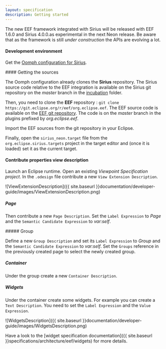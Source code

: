 ```yaml
---
layout: specification
description: Getting started
---
```


The new EEF framework integrated with Sirius will be released with EEF 1.6.0 and Sirius 4.0.0.as experimental in the next Neon release.
Be aware that as the framework is still *under construction* the APIs are evolving a lot.

#### Development environment

Get the [Oomph configuration for Sirius](https://wiki.eclipse.org/Sirius/Contributor_Guide "Oomph config for Sirius"). 

#### Getting the sources

The Oomph configuration already clones the **Sirius** repository. The Sirius source code relative to the EEF integration is available on the Sirius git repository on the *master* branch in the [incubation](http://git.eclipse.org/c/sirius/org.eclipse.sirius.git/tree/incubation) folder. 

Then, you need to clone the **EEF** repository : `git clone https://git.eclipse.org/r/eef/org.eclipse.eef`. The EEF source code is available on the [EEF git repository](http://git.eclipse.org/c/eef/org.eclipse.eef.git/tree/ "EEF"). The code is on the *master* branch in the plugins prefixed by *org.eclipse.eef*.

Import the EEF sources from the git repository in your Eclipse.

Finally, open the `sirius_neon.target` file from the `org.eclipse.sirius.targets` project in the target editor and (once it is loaded) set it as the current target.

#### Contribute properties view description

Launch an Eclipse runtime. Open an existing *Viewpoint Specification project*. In the `.odesign` file contribute a new `View Extension Description`.

![ViewExtensionDescription]({{ site.baseurl }}documentation/developer-guide/images/ViewExtensionDescription.png)

##### Page

Then contribute a new `Page Description`.
Set the `Label Expression` to *Page* and the `Semantic Candidate Expression` to *var:self*.

##### Group

Define a new `Group Description` and set its `Label Expression` to *Group* and the `Semantic Candidate Expression` to *var:self*. Set the `Groups` reference in the previously created page to select the newly created group.

##### Container

Under the group create a new `Container Description`.

##### Widgets

Under the container create some widgets. For example you can create a `Text Description`. You need to set the `Label Expression` and the `Value Expression`.

![WidgetsDescription]({{ site.baseurl }}documentation/developer-guide/images/WidgetsDescription.png)

Have a look to the [widget specification documentation]({{ site.baseurl }}specifications/architecture/eef/widgets) for more details.
